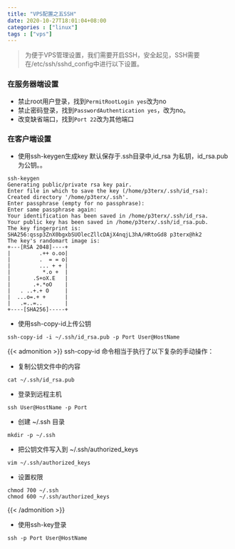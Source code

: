 ```yaml
---
title: "VPS配置之五SSH"
date: 2020-10-27T18:01:04+08:00
categories : ["linux"]
tags : ["vps"]
---
```

> 为便于VPS管理设置，我们需要开启SSH，安全起见，SSH需要在/etc/ssh/sshd_config中进行以下设置。

### 在服务器端设置
* 禁止root用户登录，找到`PermitRootLogin yes`改为no
* 禁止密码登录，找到`PasswordAuthentication yes`，改为no。
* 改变缺省端口，找到`Port 22`改为其他端口
### 在客户端设置
* 使用ssh-keygen生成key
默认保存于.ssh目录中,id_rsa 为私钥，id_rsa.pub 为公钥。。
```
ssh-keygen
Generating public/private rsa key pair.
Enter file in which to save the key (/home/p3terx/.ssh/id_rsa):
Created directory '/home/p3terx/.ssh'.
Enter passphrase (empty for no passphrase):
Enter same passphrase again:
Your identification has been saved in /home/p3terx/.ssh/id_rsa.
Your public key has been saved in /home/p3terx/.ssh/id_rsa.pub.
The key fingerprint is:
SHA256:qssp3ZnX0bgxbSUOlecZllcDAjX4nqjL3hA/HRtoGd8 p3terx@hk2
The key's randomart image is:
+---[RSA 2048]----+
|         .++ o.oo|
|         .  = = o|
|         ... + + |
|          *.o +  |
|       .S+oX.E   |
|       .+.*oO    |
|   . ..+.+ O     |
|  ...o=.+ +      |
|   .=..=..       |
+----[SHA256]-----+
``` 
* 使用ssh-copy-id上传公钥
```
ssh-copy-id -i ~/.ssh/id_rsa.pub -p Port User@HostName 
```
{{< admonition >}}
ssh-copy-id 命令相当于执行了以下复杂的手动操作：
* 复制公钥文件中的内容
```
cat ~/.ssh/id_rsa.pub
```
* 登录到远程主机
```
ssh User@HostName -p Port
```
* 创建 ~/.ssh 目录
```
mkdir -p ~/.ssh
```
* 把公钥文件写入到 ~/.ssh/authorized_keys
```
vim ~/.ssh/authorized_keys
```
* 设置权限
```
chmod 700 ~/.ssh
chmod 600 ~/.ssh/authorized_keys
```
{{< /admonition >}}
* 使用ssh-key登录
```
ssh -p Port User@HostName
```

